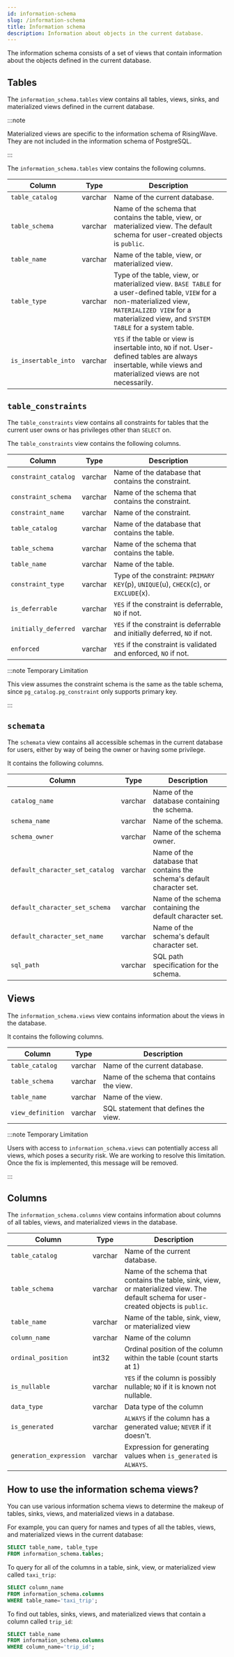```yaml
---
id: information-schema
slug: /information-schema
title: Information schema
description: Information about objects in the current database.
---
```

<head>
  <link rel="canonical" href="https://docs.risingwave.com/docs/current/information-schema/" />
</head>

The information schema consists of a set of views that contain information about the objects defined in the current database.

## Tables

The  `information_schema.tables` view contains all tables, views, sinks, and materialized views defined in the current database.

:::note

Materialized views are specific to the information schema of RisingWave. They are not included in the information schema of PostgreSQL.

:::

The `information_schema.tables` view contains the following columns.

|Column|Type|Description|
|---|---|---|
|`table_catalog`|varchar|Name of the current database. |
|`table_schema` |varchar| Name of the schema that contains the table, view, or materialized view. The default schema for user-created objects is `public`.|
|`table_name` | varchar|Name of the table, view, or materialized view.|
|`table_type` | varchar| Type of the table, view, or materialized view. `BASE TABLE` for a user-defined table, `VIEW` for a non-materialized view, `MATERIALIZED VIEW` for a materialized view, and `SYSTEM TABLE` for a system table.|
|`is_insertable_into`|varchar|`YES` if the table or view is insertable into, `NO` if not. User-defined tables are always insertable, while views and materialized views are not necessarily.|

## `table_constraints`

The `table_constraints` view contains all constraints for tables that the current user owns or has privileges other than `SELECT` on.

The `table_constraints` view contains the following columns.

|Column|Type|Description|
|---|---|---|
| `constraint_catalog` | varchar | Name of the database that contains the constraint. |
| `constraint_schema` | varchar | Name of the schema that contains the constraint. |
| `constraint_name` | varchar | Name of the constraint. |
| `table_catalog` | varchar | Name of the database that contains the table. |
| `table_schema` | varchar | Name of the schema that contains the table. |
| `table_name` | varchar | Name of the table. |
| `constraint_type` | varchar | Type of the constraint: `PRIMARY KEY`(p), `UNIQUE`(u), `CHECK`(c), or `EXCLUDE`(x).  |
| `is_deferrable` | varchar | `YES` if the constraint is deferrable, `NO` if not. |
| `initially_deferred` | varchar | `YES` if the constraint is deferrable and initially deferred, `NO` if not. |
| `enforced` | varchar | `YES` if the constraint is validated and enforced, `NO` if not. |

:::note Temporary Limitation

This view assumes the constraint schema is the same as the table schema, since `pg_catalog.pg_constraint` only supports primary key.

:::

## `schemata`

The `schemata` view contains all accessible schemas in the current database for users, either by way of being the owner or having some privilege.

It contains the following columns.

|Column|Type|Description|
|---|---|---|
|`catalog_name`| varchar | Name of the database containing the schema.  |
|`schema_name`| varchar | Name of the schema. |
|`schema_owner` | varchar | Name of the schema owner.|
|`default_character_set_catalog` | varchar | Name of the database that contains the schema's default character set.|
|`default_character_set_schema`|varchar | Name of the schema containing the default character set. |
|`default_character_set_name`|varchar |Name of the schema's default character set.|
|`sql_path`|varchar | SQL path specification for the schema.|


## Views

The `information_schema.views` view contains information about the views in the database.

It contains the following columns.

|Column|Type|Description|
|---|---|---|
|`table_catalog`| varchar | Name of the current database. |
|`table_schema`| varchar | Name of the schema that contains the view. |
|`table_name` | varchar | Name of the view. |
|`view_definition` | varchar | SQL statement that defines the view. |

:::note Temporary Limitation

Users with access to `information_schema.views` can potentially access all views, which poses a security risk. We are working to resolve this limitation. Once the fix is implemented, this message will be removed.

:::

## Columns

The `information_schema.columns` view contains information about columns of all tables, views, and materialized views in the database.

|Column|Type|Description|
|---|---|---|
|`table_catalog`|varchar| Name of the current database.|
|`table_schema` |varchar| Name of the schema that contains the table, sink, view, or materialized view. The default schema for user-created objects is `public`.|
|`table_name` | varchar| Name of the table, sink, view, or materialized view|
|`column_name` | varchar| Name of the column|
|`ordinal_position`|int32| Ordinal position of the column within the table (count starts at 1)|
|`is_nullable` | varchar| `YES` if the column is possibly nullable; `NO` if it is known not nullable.|
|`data_type` | varchar| Data type of the column|
|`is_generated` | varchar| `ALWAYS` if the column has a generated value; `NEVER` if it doesn't.|
|`generation_expression` | varchar| Expression for generating values when `is_generated` is `ALWAYS`.|

## How to use the information schema views?

You can use various information schema views to determine the makeup of tables, sinks, views, and materialized views in a database.

For example, you can query for names and types of all the tables, views, and materialized views in the current database:

```sql
SELECT table_name, table_type
FROM information_schema.tables;
```

To query for all of the columns in a table, sink, view, or materialized view called `taxi_trip`:

```sql
SELECT column_name
FROM information_schema.columns
WHERE table_name='taxi_trip';
```

To find out tables, sinks, views, and materialized views that contain a column called `trip_id`:

```sql
SELECT table_name
FROM information_schema.columns
WHERE column_name='trip_id';
```

